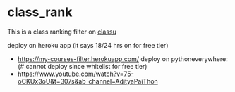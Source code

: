 # class_rank

This is a class ranking filter on [classu](http://classutil.unsw.edu.au/COMP_T1.html)


deploy on heroku app (it says 18/24 hrs on for free tier)
* https://my-courses-filter.herokuapp.com/
deploy on pythoneverywhere: (# cannot deploy since whitelist for free tier)
* https://www.youtube.com/watch?v=75-oCKUx3oU&t=307s&ab_channel=AdityaPaiThon
